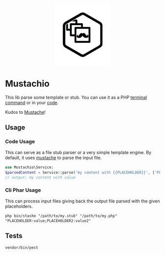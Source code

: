 
<p align="center">
<img src="./imgs/mustachio.svg" height="200"/>
</p>

# Mustachio

This lib parse some template or stub. You can use it as a PHP [terminal command](#cli-phar-usage) or in your [code](#code-usage).

Kudos to [Mustache](https://github.com/bobthecow/mustache.php)!

## Usage

### Code Usage

This can serve as a file stub parser or a very simple template engine. By default, it uses [mustache](https://github.com/bobthecow/mustache.php) to parse the input file.

```php
use Mustachio\Service;
$parsedContent = Service::parse('my content with {{PLACEHOLDER}}', ['PLACEHOLDER' => 'value']);
// output: my content with value
```

### Cli Phar Usage

This can process input files giving back the output file parsed with the given placeholders.

```shell
php bin/stashe "/path/to/my.stub" "/path/to/my.php" "PLACEHOLDER:value;PLACEHOLDER2:value2"
```
## Tests

```shell
vendor/bin/pest
```
